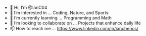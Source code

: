 - 👋 Hi, I’m @IanC04
- 👀 I’m interested in ... Coding, Nature, and Sports
- 🌱 I’m currently learning ... Programming and Math
- 💞️ I’m looking to collaborate on ... Projects that enhance daily life
- 📫 How to reach me ... https://www.linkedin.com/in/ianchencs/

<!---
IanThaNoob/IanThaNoob is a ✨ special ✨ repository because its `README.md` (this file) appears on your GitHub profile.
You can click the Preview link to take a look at your changes.
--->

